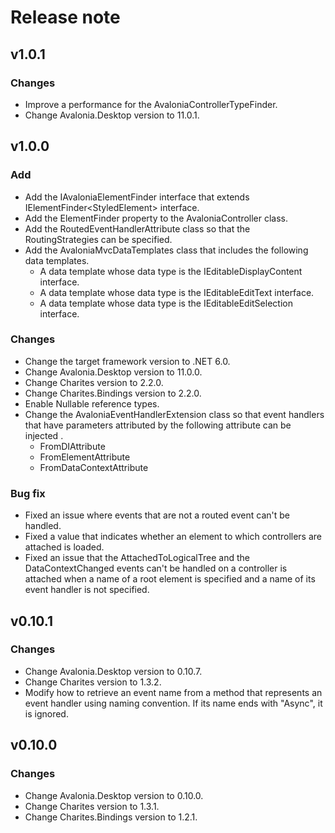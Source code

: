 # Release note

## v1.0.1

### Changes

- Improve a performance for the AvaloniaControllerTypeFinder.
- Change Avalonia.Desktop version to 11.0.1.

## v1.0.0

### Add

- Add the IAvaloniaElementFinder interface that extends IElementFinder&lt;StyledElement&gt; interface.
- Add the ElementFinder property to the AvaloniaController class.
- Add the RoutedEventHandlerAttribute class so that the RoutingStrategies can be specified.
- Add the AvaloniaMvcDataTemplates class that includes the following data templates.
  - A data template whose data type is the IEditableDisplayContent interface.
  - A data template whose data type is the IEditableEditText interface.
  - A data template whose data type is the IEditableEditSelection interface.

### Changes

- Change the target framework version to .NET 6.0.
- Change Avalonia.Desktop version to 11.0.0.
- Change Charites version to 2.2.0.
- Change Charites.Bindings version to 2.2.0.
- Enable Nullable reference types.
- Change the AvaloniaEventHandlerExtension class so that event handlers that have parameters attributed by the following attribute can be injected .
  - FromDIAttribute
  - FromElementAttribute
  - FromDataContextAttribute

### Bug fix

- Fixed an issue where events that are not a routed event can't be handled.
- Fixed a value that indicates whether an element to which controllers are attached is loaded.
- Fixed an issue that the AttachedToLogicalTree and the DataContextChanged events can't be handled on a controller is attached when a name of a root element is specified and a name of its event handler is not specified.

## v0.10.1

### Changes

- Change Avalonia.Desktop version to 0.10.7.
- Change Charites version to 1.3.2.
- Modify how to retrieve an event name from a method that represents an event handler using naming convention. If its name ends with "Async", it is ignored.

## v0.10.0

### Changes

- Change Avalonia.Desktop version to 0.10.0.
- Change Charites version to 1.3.1.
- Change Charites.Bindings version to 1.2.1.
